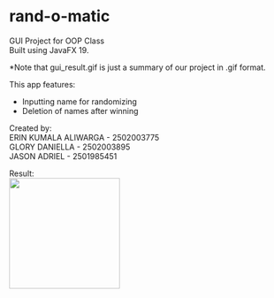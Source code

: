 # rand-o-matic
GUI Project for OOP Class\
Built using JavaFX 19.

*Note that gui_result.gif is just a summary of our project in .gif format.

This app features:
- Inputting name for randomizing
- Deletion of names after winning

Created by:\
ERIN KUMALA ALIWARGA - 2502003775\
GLORY DANIELLA       - 2502003895\
JASON ADRIEL         - 2501985451

Result:\
<img src="https://github.com/intll/dataset/raw/main/gui_result.gif" width="200px" height="200px"/>
